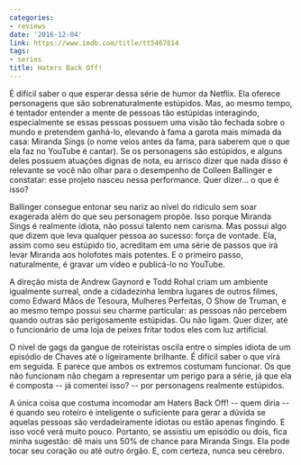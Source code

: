 ```yaml
---
categories:
- reviews
date: '2016-12-04'
link: https://www.imdb.com/title/tt5467814
tags:
- series
title: Haters Back Off!
---
```


É difícil saber o que esperar dessa série de humor da Netflix. Ela oferece personagens que são sobrenaturalmente estúpidos. Mas, ao mesmo tempo, é tentador entender a mente de pessoas tão estúpidas interagindo, especialmente se essas pessoas possuem uma visão tão fechada sobre o mundo e pretendem ganhá-lo, elevando à fama a garota mais mimada da casa: Miranda Sings (o nome veios antes da fama, para saberem que o que ela faz no YouTube é cantar). Se os personagens são estúpidos, e alguns deles possuem atuações dignas de nota, eu arrisco dizer que nada disso é relevante se você não olhar para o desempenho de Colleen Ballinger e constatar: esse projeto nasceu nessa performance. Quer dizer... o que é isso?

Ballinger consegue entonar seu nariz ao nível do ridículo sem soar exagerada além do que seu personagem propõe. Isso porque Miranda Sings é realmente idiota, não possui talento nem carisma. Mas possui algo que dizem que leva qualquer pessoa ao sucesso: força de vontade. Ela, assim como seu estúpido tio, acreditam em uma série de passos que irá levar Miranda aos holofotes mais potentes. E o primeiro passo, naturalmente, é gravar um vídeo e publicá-lo no YouTube.

A direção mista de Andrew Gaynord e Todd Rohal criam um ambiente igualmente surreal, onde a cidadezinha lembra lugares de outros filmes, como Edward Mãos de Tesoura, Mulheres Perfeitas, O Show de Truman, e ao mesmo tempo possui seu charme particular: as pessoas não percebem quando outras são perigosamente estúpidas. Ou não ligam. Quer dizer, até o funcionário de uma loja de peixes fritar todos eles com luz artificial.

O nível de gags da gangue de roteiristas oscila entre o simples idiota de um episódio de Chaves até o ligeiramente brilhante. É difícil saber o que virá em seguida. E parece que ambos os extremos costumam funcionar. Os que não funcionam não chegam a representar um perigo para a série, já que ela é composta -- já comentei isso? -- por personagens realmente estúpidos.

A única coisa que costuma incomodar am Haters Back Off! -- quem diria -- é quando seu roteiro é inteligente o suficiente para gerar a dúvida se aquelas pessoas são verdadeiramente idiotas ou estão apenas fingindo. E isso você verá muito pouco. Portanto, se assistiu um episódio ou dois, fica minha sugestão: dê mais uns 50% de chance para Miranda Sings. Ela pode tocar seu coração ou até outro órgão. E, com certeza, nunca seu cérebro.
